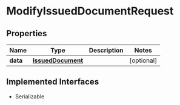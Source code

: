 

# ModifyIssuedDocumentRequest



## Properties

Name | Type | Description | Notes
------------ | ------------- | ------------- | -------------
**data** | [**IssuedDocument**](IssuedDocument.md) |  |  [optional]


## Implemented Interfaces

* Serializable


